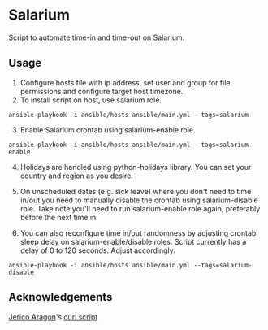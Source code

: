 # Salarium 

Script to automate time-in and time-out on Salarium.

## Usage

1. Configure hosts file with ip address, set user and group for file permissions and configure target host timezone. 
2. To install script on host, use salarium role.

```
ansible-playbook -i ansible/hosts ansible/main.yml --tags=salarium
```

3. Enable Salarium crontab using salarium-enable role.

```
ansible-playbook -i ansible/hosts ansible/main.yml --tags=salarium-enable
```

4. Holidays are handled using python-holidays library. You can set your country and region as you desire. 

5. On unscheduled dates (e.g. sick leave) where you don't need to time in/out you need to manually disable the crontab using salarium-disable role. Take note you'll need to run salarium-enable role again, preferably before the next time in.

6. You can also reconfigure time in/out randomness by adjusting crontab sleep delay on salarium-enable/disable roles. Script currently has a delay of 0 to 120 seconds. Adjust accordingly.

```
ansible-playbook -i ansible/hosts ansible/main.yml --tags=salarium-disable
```

## Acknowledgements

[Jerico Aragon](https://github.com/jerico)'s [curl script](https://gist.github.com/jerico/a9e0272176028f53d9615f3bb745a134)